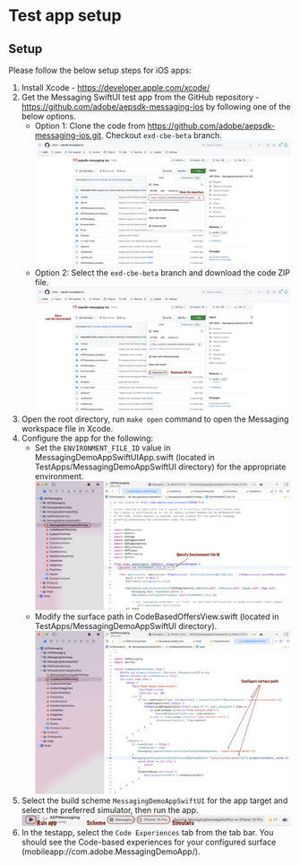# Test app setup

## Setup

Please follow the below setup steps for iOS apps:

1. Install Xcode - https://developer.apple.com/xcode/
2. Get the Messaging SwiftUI test app from the GitHub repository - https://github.com/adobe/aepsdk-messaging-ios by following one of the below options.
    - Option 1: Clone the code from https://github.com/adobe/aepsdk-messaging-ios.git. Checkout `exd-cbe-beta` branch.
    ![Clone the repository](../../assets/clone-the-repo.png)
    - Option 2: Select the `exd-cbe-beta` branch and download the code ZIP file.
    ![Download the ZIP](../../assets/download-zip.png)
3. Open the root directory, run `make open` command to open the Messaging workspace file in Xcode.
4. Configure the app for the following:
    - Set the `ENVIRONMENT_FILE_ID` value in MessagingDemoAppSwiftUIApp.swift (located in TestApps/MessagingDemoAppSwiftUI directory) for the appropriate environment.
    ![Configure Environment file ID](../../assets/configure-environment-file-id.png)
    - Modify the surface path in CodeBasedOffersView.swift (located in TestApps/MessagingDemoAppSwiftUI directory).
    ![Configure surface path](../../assets/configure-surface-path.png)
5. Select the build scheme `MessagingDemoAppSwiftUI` for the app target and select the preferred simulator, then run the app.
![Run app](../../assets/run-app.png)
6. In the testapp, select the `Code Experiences` tab from the tab bar. You should see the Code-based experiences for your configured surface (mobileapp://com.adobe.MessagingDemoApp/<your-surface-path>).